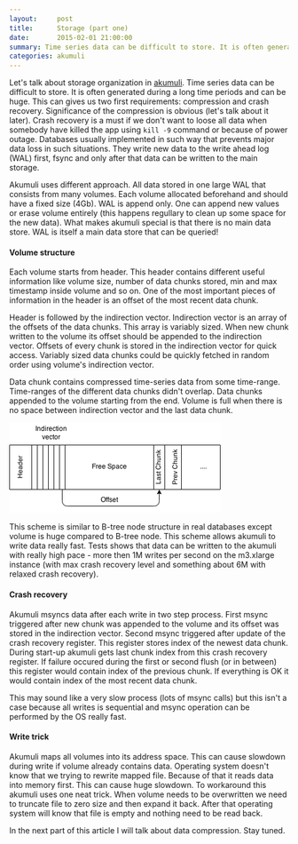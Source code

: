 ```yaml
---
layout:     post
title:      Storage (part one)
date:       2015-02-01 21:00:00
summary: Time series data can be difficult to store. It is often generated during a long time periods and can be huge. This can gives us two first requirements...
categories: akumuli
---
```


Let's talk about storage organization in [akumuli](https://github.com/akumuli/Akumuli).
Time series data can be difficult to store. It is often generated during a long time periods and can be huge. This can gives us two first requirements: compression and crash recovery. Significance of the compression is obvious (let's talk about it later). Crash recovery is a must if we don't want to loose all data when somebody have killed the app using `kill -9` command or because of power outage. Databases usually implemented in such way that prevents major data loss in such situations. They write new data to the write ahead log (WAL) first, fsync and only after that data can be written to the main storage.

Akumuli uses different approach. All data stored in one large WAL that consists from many volumes. Each volume allocated beforehand and should have a fixed size (4Gb). WAL is append only. One can append new values or erase volume entirely (this happens regullary to clean up some space for the new data). What makes akumuli special is that there is no main data store. WAL is itself a main data store that can be queried!

#### Volume structure
Each volume starts from header. This header contains different useful information like volume size, number of data chunks stored, min and max timestamp inside volume and so on. One of the most important pieces of information in the header is an offset of the most recent data chunk.

Header is followed by the indirection vector. Indirection vector is an array of the offsets of the data chunks. This array is variably sized. When new chunk written to the volume its offset should be appended to the indirection vector. Offsets of every chunk is stored in the indirection vector for quick access. Variably sized data chunks could be quickly fetched in random order using volume's indirection vector.

Data chunk contains compressed time-series data from some time-range. Time-ranges of the different data chunks didn't overlap. Data chunks appended to the volume starting from the end. Volume is full when there is no space between indirection vector and the last data chunk.

![Volume diagram](/images/volume.png)

This scheme is similar to B-tree node structure in real databases except volume is huge compared to B-tree node. This scheme allows akumuli to write data really fast. Tests shows that data can be written to the akumuli with really high pace - more then 1M writes per second on the m3.xlarge instance (with max crash recovery level and something about 6M with relaxed crash recovery).

#### Crash recovery
Akumuli msyncs data after each write in two step process. First msync triggered after new chunk was appended to the volume and its offset was stored in the indirection vector. Second msync triggered after update of the crash recovery register. This register stores index of the newest data chunk. During start-up akumuli gets last chunk index from this crash recovery register. If failure occured during the first or second flush (or in between) this register would contain index of the previous chunk. If everything is OK it would contain index of the most recent data chunk.

This may sound like a very slow process (lots of msync calls) but this isn't a case because all writes is sequential and msync operation can be performed by the OS really fast.

#### Write trick
Akumuli maps all volumes into its address space. This can cause slowdown during write if volume already contains data. Operating system doesn't know that we trying to rewrite mapped file. Because of that it reads data into memory first. This can cause huge slowdown. To workaround this akumuli uses one neat trick. When volume needs to be overwritten we need to truncate file to zero size and then expand it back. After that operating system will know that file is empty and nothing need to be read back.

In the next part of this article I will talk about data compression. Stay tuned.
